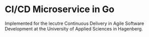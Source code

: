# CI/CD Microservice in Go

Implemented for the lecutre Continuous Delivery in Agile Software Development at the University of Applied Sciences in Hagenberg.